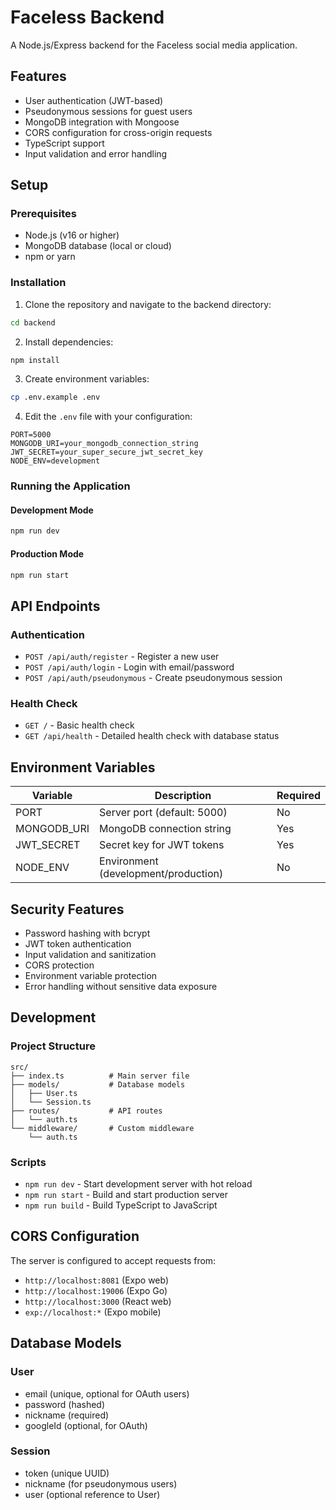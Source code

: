# Faceless Backend

A Node.js/Express backend for the Faceless social media application.

## Features

- User authentication (JWT-based)
- Pseudonymous sessions for guest users
- MongoDB integration with Mongoose
- CORS configuration for cross-origin requests
- TypeScript support
- Input validation and error handling

## Setup

### Prerequisites

- Node.js (v16 or higher)
- MongoDB database (local or cloud)
- npm or yarn

### Installation

1. Clone the repository and navigate to the backend directory:
```bash
cd backend
```

2. Install dependencies:
```bash
npm install
```

3. Create environment variables:
```bash
cp .env.example .env
```

4. Edit the `.env` file with your configuration:
```env
PORT=5000
MONGODB_URI=your_mongodb_connection_string
JWT_SECRET=your_super_secure_jwt_secret_key
NODE_ENV=development
```

### Running the Application

#### Development Mode
```bash
npm run dev
```

#### Production Mode
```bash
npm run start
```

## API Endpoints

### Authentication

- `POST /api/auth/register` - Register a new user
- `POST /api/auth/login` - Login with email/password
- `POST /api/auth/pseudonymous` - Create pseudonymous session

### Health Check

- `GET /` - Basic health check
- `GET /api/health` - Detailed health check with database status

## Environment Variables

| Variable | Description | Required |
|----------|-------------|----------|
| PORT | Server port (default: 5000) | No |
| MONGODB_URI | MongoDB connection string | Yes |
| JWT_SECRET | Secret key for JWT tokens | Yes |
| NODE_ENV | Environment (development/production) | No |

## Security Features

- Password hashing with bcrypt
- JWT token authentication
- Input validation and sanitization
- CORS protection
- Environment variable protection
- Error handling without sensitive data exposure

## Development

### Project Structure
```
src/
├── index.ts          # Main server file
├── models/           # Database models
│   ├── User.ts
│   └── Session.ts
├── routes/           # API routes
│   └── auth.ts
└── middleware/       # Custom middleware
    └── auth.ts
```

### Scripts

- `npm run dev` - Start development server with hot reload
- `npm run start` - Build and start production server
- `npm run build` - Build TypeScript to JavaScript

## CORS Configuration

The server is configured to accept requests from:
- `http://localhost:8081` (Expo web)
- `http://localhost:19006` (Expo Go)
- `http://localhost:3000` (React web)
- `exp://localhost:*` (Expo mobile)

## Database Models

### User
- email (unique, optional for OAuth users)
- password (hashed)
- nickname (required)
- googleId (optional, for OAuth)

### Session
- token (unique UUID)
- nickname (for pseudonymous users)
- user (optional reference to User)
